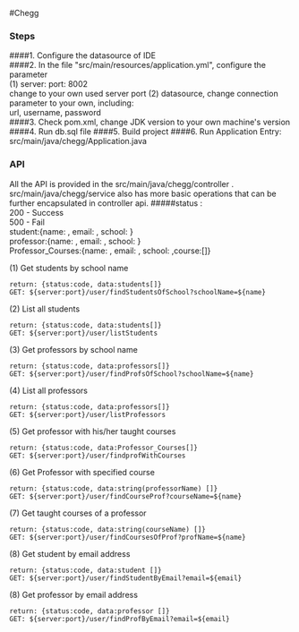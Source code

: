 #Chegg
### Steps
####1. Configure the datasource of IDE  
####2. In the file "src/main/resources/application.yml", 
configure the parameter   
(1) server:
port: 8002  
change to your own used server port
(2) datasource, change connection parameter to your own, including:  
url, username, password  
####3. Check pom.xml, change JDK version to your own machine's version
####4. Run db.sql file
####5. Build project
####6. Run Application 
Entry: src/main/java/chegg/Application.java  

### API
All the API is provided in the src/main/java/chegg/controller .   
src/main/java/chegg/service  also has more basic operations that can be further encapsulated in controller api.
#####status :   
200 - Success  
500 - Fail  
student:{name: , email: , school: }  
professor:{name: , email: , school: }  
Professor_Courses:{name: , email: , school: ,course:[]}  

(1) Get students by school name  
    
    return: {status:code, data:students[]}  
    GET: ${server:port}/user/findStudentsOfSchool?schoolName=${name}
(2) List all students  

    return: {status:code, data:students[]}  
    GET: ${server:port}/user/listStudents

(3) Get professors by school name  

    return: {status:code, data:professors[]}  
    GET: ${server:port}/user/findProfsOfSchool?schoolName=${name}  
(4) List all professors  

    return: {status:code, data:professors[]}  
    GET: ${server:port}/user/listProfessors

(5) Get professor with his/her taught courses

    return: {status:code, data:Professor_Courses[]}  
    GET: ${server:port}/user/findprofWithCourses
(6) Get Professor with specified course

    return: {status:code, data:string(professorName) []}
    GET: ${server:port}/user/findCourseProf?courseName=${name}
(7) Get taught courses of a professor

    return: {status:code, data:string(courseName) []}
    GET: ${server:port}/user/findCoursesOfProf?profName=${name}
(8) Get student by email address

    return: {status:code, data:student []}
    GET: ${server:port}/user/findStudentByEmail?email=${email}
(8) Get professor by email address

    return: {status:code, data:professor []}
    GET: ${server:port}/user/findProfByEmail?email=${email}
